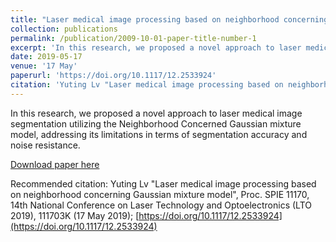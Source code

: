 ```yaml
---
title: "Laser medical image processing based on neighborhood concerning Gaussian mixture model"
collection: publications
permalink: /publication/2009-10-01-paper-title-number-1
excerpt: 'In this research, we proposed a novel approach to laser medical image segmentation utilizing the Neighborhood Concerned Gaussian mixture model, addressing its limitations in terms of segmentation accuracy and noise resistance.'
date: 2019-05-17
venue: '17 May'
paperurl: 'https://doi.org/10.1117/12.2533924'
citation: 'Yuting Lv "Laser medical image processing based on neighborhood concerning Gaussian mixture model", Proc. SPIE 11170, 14th National Conference on Laser Technology and Optoelectronics (LTO 2019), 111703K (17 May 2019)'
---
```

In this research, we proposed a novel approach to laser medical image segmentation utilizing the Neighborhood Concerned Gaussian mixture model, addressing its limitations in terms of segmentation accuracy and noise resistance.

[Download paper here](https://doi.org/10.1117/12.2533924)

Recommended citation: Yuting Lv "Laser medical image processing based on neighborhood concerning Gaussian mixture model", Proc. SPIE 11170, 14th National Conference on Laser Technology and Optoelectronics (LTO 2019), 111703K (17 May 2019); [https://doi.org/10.1117/12.2533924](https://doi.org/10.1117/12.2533924)

